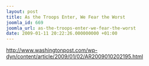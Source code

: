 ```yaml
---
layout: post
title: As the Troops Enter, We Fear the Worst
joomla_id: 669
joomla_url: as-the-troops-enter-we-fear-the-worst
date: 2009-01-11 20:22:26.000000000 +01:00
---
```

<a target="_blank" href="http://www.washingtonpost.com/wp-dyn/content/article/2009/01/02/AR2009010202195.html">http://www.washingtonpost.com/wp-dyn/content/article/2009/01/02/AR2009010202195.html</a>
